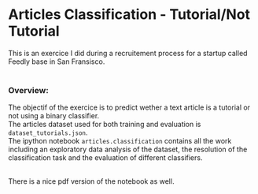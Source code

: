 # Articles Classification - Tutorial/Not Tutorial

This is an exercice I did during a recruitement process for a startup called Feedly base in San Fransisco.<br><br>

### Overview:
The objectif of the exercice is to predict wether a text article is a tutorial or not using a binary classifier.<br>
The articles dataset used for both training and evaluation is ```dataset_tutorials.json```.<br>
The ipython notebook ```articles.classification``` contains all the work including an exploratory data analysis of the dataset, the resolution of the classification task and the evaluation of different classifiers.<br><br>

There is a nice pdf version of the notebook as well.
